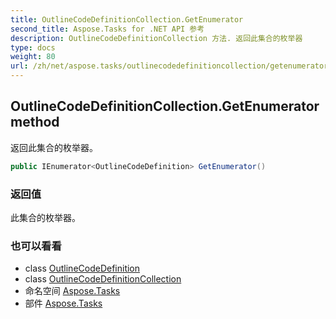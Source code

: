 ```yaml
---
title: OutlineCodeDefinitionCollection.GetEnumerator
second_title: Aspose.Tasks for .NET API 参考
description: OutlineCodeDefinitionCollection 方法. 返回此集合的枚举器
type: docs
weight: 80
url: /zh/net/aspose.tasks/outlinecodedefinitioncollection/getenumerator/
---
```

## OutlineCodeDefinitionCollection.GetEnumerator method

返回此集合的枚举器。

```csharp
public IEnumerator<OutlineCodeDefinition> GetEnumerator()
```

### 返回值

此集合的枚举器。

### 也可以看看

* class [OutlineCodeDefinition](../../outlinecodedefinition/)
* class [OutlineCodeDefinitionCollection](../)
* 命名空间 [Aspose.Tasks](../../outlinecodedefinitioncollection/)
* 部件 [Aspose.Tasks](../../../)


